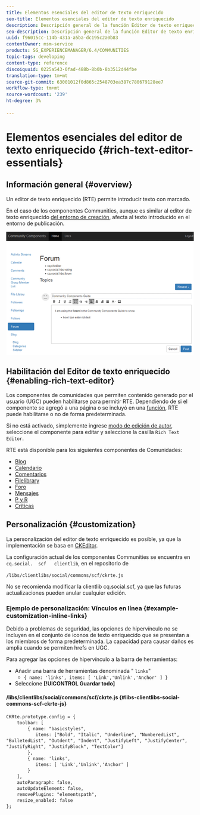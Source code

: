 ```yaml
---
title: Elementos esenciales del editor de texto enriquecido
seo-title: Elementos esenciales del editor de texto enriquecido
description: Descripción general de la función Editor de texto enriquecido
seo-description: Descripción general de la función Editor de texto enriquecido
uuid: f96015cc-114b-431a-a5ba-dc195c2a0b83
contentOwner: msm-service
products: SG_EXPERIENCEMANAGER/6.4/COMMUNITIES
topic-tags: developing
content-type: reference
discoiquuid: 0225a543-0fad-488b-8b0b-8b3512d44fbe
translation-type: tm+mt
source-git-commit: 63001012f0d865c2548703ea387c780679128ee7
workflow-type: tm+mt
source-wordcount: '239'
ht-degree: 3%

---
```



# Elementos esenciales del editor de texto enriquecido {#rich-text-editor-essentials}

## Información general {#overview}

Un editor de texto enriquecido (RTE) permite introducir texto con marcado.

En el caso de los componentes Communities, aunque es similar al editor de texto enriquecido [del entorno de creación](../../help/sites-authoring/rich-text-editor.md), afecta al texto introducido en el entorno de publicación.

![chlimage_1-410](assets/chlimage_1-410.png)

## Habilitación del Editor de texto enriquecido {#enabling-rich-text-editor}

Los componentes de comunidades que permiten contenido generado por el usuario (UGC) pueden habilitarse para permitir RTE. Dependiendo de si el componente se agregó a una página o se incluyó en una [función](functions.md), RTE puede habilitarse o no de forma predeterminada.

Si no está activado, simplemente ingrese [modo de edición de autor](sites-console.md#authoring-site-content), seleccione el componente para editar y seleccione la casilla `Rich Text Editor`.

RTE está disponible para los siguientes componentes de Comunidades:

* [Blog](blog-feature.md)
* [Calendario](calendar.md)
* [Comentarios](comments.md)
* [Filelibrary](file-library.md)
* [Foro](forum.md)
* [Mensajes](configure-messaging.md)
* [P y R](working-with-qna.md)
* [Críticas](reviews.md)

## Personalización {#customization}

La personalización del editor de texto enriquecido es posible, ya que la implementación se basa en [CKEditor](https://www.ckeditor.com/).

La configuración actual de los componentes Communities se encuentra en `cq.social.  scf   clientlib`, en el repositorio de

`/libs/clientlibs/social/commons/scf/ckrte.js`

No se recomienda modificar la clientlib cq.social.scf, ya que las futuras actualizaciones pueden anular cualquier edición.

### Ejemplo de personalización: Vínculos en línea {#example-customization-inline-links}

Debido a problemas de seguridad, las opciones de hipervínculo no se incluyen en el conjunto de iconos de texto enriquecido que se presentan a los miembros de forma predeterminada. La capacidad para causar daños es amplia cuando se permiten hrefs en UGC.

Para agregar las opciones de hipervínculo a la barra de herramientas:

* Añadir una barra de herramientas denominada &quot; `links`&quot;
   * `{ name: 'links', items: [ 'Link','Unlink','Anchor' ] }`
* Seleccione **[!UICONTROL Guardar todo]**

#### /libs/clientlibs/social/commons/scf/ckrte.js {#libs-clientlibs-social-commons-scf-ckrte-js}

```
CKRte.prototype.config = {
    toolbar: [
        { name: "basicstyles",
           items: ["Bold", "Italic", "Underline", "NumberedList", "BulletedList", "Outdent", "Indent", "JustifyLeft", "JustifyCenter", "JustifyRight", "JustifyBlock", "TextColor"]
        },
        { name: 'links', 
           items: [ 'Link','Unlink','Anchor' ] 
        }
    ],
    autoParagraph: false,
    autoUpdateElement: false,
    removePlugins: "elementspath",
    resize_enabled: false
};
```


